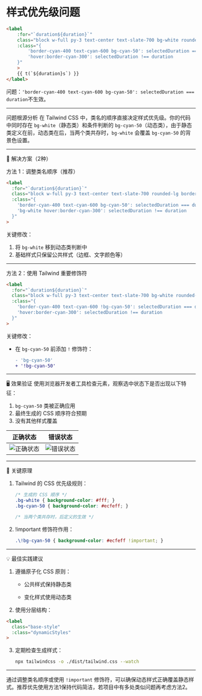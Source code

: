 # 样式优先级问题
```html
<label
    :for="`duration${duration}`"
    class="block w-full py-3 text-center text-slate-700 bg-white rounded-lg border border-slate-200 cursor-pointer transition-all shadow-sm"
    :class="{
        'border-cyan-400 text-cyan-600 bg-cyan-50': selectedDuration === duration,
        'hover:border-cyan-300': selectedDuration !== duration
    }"
    >
    {{ t(`${duration}s`) }}
</label>
```
问题：`'border-cyan-400 text-cyan-600 bg-cyan-50': selectedDuration === duration`不生效。

---

问题根源分析
在 Tailwind CSS 中，类名的顺序直接决定样式优先级。你的代码中同时存在 `bg-white`（静态类）和条件判断的 `bg-cyan-50`（动态类），由于静态类定义在前，动态类在后，当两个类共存时，`bg-white` 会覆盖 `bg-cyan-50` 的背景色设置。

---

🔧 解决方案（2种）

方法 1：调整类名顺序（推荐）
```html
<label
  :for="`duration${duration}`"
  class="block w-full py-3 text-center text-slate-700 rounded-lg border border-slate-200 cursor-pointer transition-all shadow-sm" 
  :class="{
    'border-cyan-400 text-cyan-600 bg-cyan-50': selectedDuration === duration,
    'bg-white hover:border-cyan-300': selectedDuration !== duration
  }"
>
```

关键修改：
1. 将 `bg-white` 移到动态类判断中
2. 基础样式只保留公共样式（边框、文字颜色等）

---

方法 2：使用 Tailwind 重要修饰符
```html
<label
  :for="`duration${duration}`"
  class="block w-full py-3 text-center text-slate-700 bg-white rounded-lg border border-slate-200 cursor-pointer transition-all shadow-sm"
  :class="{
    'border-cyan-400 text-cyan-600 !bg-cyan-50': selectedDuration === duration,
    'hover:border-cyan-300': selectedDuration !== duration
  }"
>
```

关键修改：
- 在 `bg-cyan-50` 前添加 `!` 修饰符：

  ```diff
  - 'bg-cyan-50'
  + '!bg-cyan-50'
  ```

---

🖥️ 效果验证
使用浏览器开发者工具检查元素，观察选中状态下是否出现以下特征：
1. `bg-cyan-50` 类被正确应用
2. 最终生成的 CSS 顺序符合预期
3. 没有其他样式覆盖

| 正确状态 | 错误状态 |
|---------|----------|
| ![正确状态](https://placehold.co/200x50/00ff00/000000?text=Correct) | ![错误状态](https://placehold.co/200x50/ff0000/ffffff?text=Wrong) |

---

📌 关键原理
1. Tailwind 的 CSS 优先级规则：
   ```css
   /* 生成的 CSS 顺序 */
   .bg-white { background-color: #fff; }
   .bg-cyan-50 { background-color: #ecfeff; } 
   
   /* 当两个类共存时，后定义的生效 */
   ```

2. !important 修饰符作用：
   ```css
   .\!bg-cyan-50 { background-color: #ecfeff !important; }
   ```

---

💡 最佳实践建议
1. 遵循原子化 CSS 原则：
   - 公共样式保持静态类

   - 变化样式使用动态类


2. 使用分层结构：
```html
<label
  class="base-style"
  :class="dynamicStyles"
>
```

3. 定期检查生成样式：
   ```bash
   npx tailwindcss -o ./dist/tailwind.css --watch
   ```

---

通过调整类名顺序或使用 `!important` 修饰符，可以确保动态样式正确覆盖静态样式。推荐优先使用方法1保持代码简洁，若项目中有多处类似问题再考虑方法2。